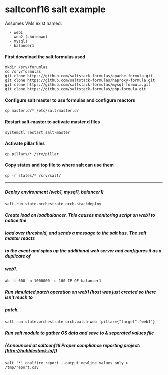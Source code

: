 # saltconf16 salt example

Assumes VMs exist named:
```
  - web1
  - web2 (shutdown)
  - mysql1
  - balancer1
```

#### First download the salt formulas used
```
mkdir /srv/forumlas
cd /srv/formulas
git clone https://github.com/saltstack-formulas/apache-formula.git
git clone https://github.com/saltstack-formulas/haproxy-formula.git
git clone https://github.com/saltstack-formulas/mysql-formula.git
git clone https://github.com/saltstack-formulas/php-formula.git
```

#### Configure salt master to use formulas and configure reactors
```
cp master.d/* /etc/salt/master.d/
```

#### Restart salt-master to activate master.d files
```
systemctl restart salt-master
```

#### Activate pillar files
```
cp pillars/* /srv/pillar
```

#### Copy states and top file to where salt can use them
```
cp -r states/* /srv/salt/
```

---
##### Deploy environment (web1, mysql1, balancer1)
```
salt-run state.orchestrate orch.stackdeploy
```

##### Create load on loadbalancer. This causes monitoring script on web1 to notice the 
##### load over threshold, and sends a message to the salt bus. The salt master reacts
##### to the event and spins up the additional web server and configures it as a duplicate of
##### web1.
```
ab -t 600 -n 1000000 -c 100 IP-OF-balancer1
```

##### Run simulated patch operation on web1 (host was just created so there isn't much to 
##### patch.
```
salt-run state.orchestrate orch.patch-web 'pillar={"target":"web1"}'
```

##### Run salt module to gather OS data and save to & seperated values file
##### (*Announced at saltconf16* Proper compliance reporting project: [http://hubblestack.io/])
```
salt '*' coalfire.report --output newline_values_only > /tmp/report.csv
```
